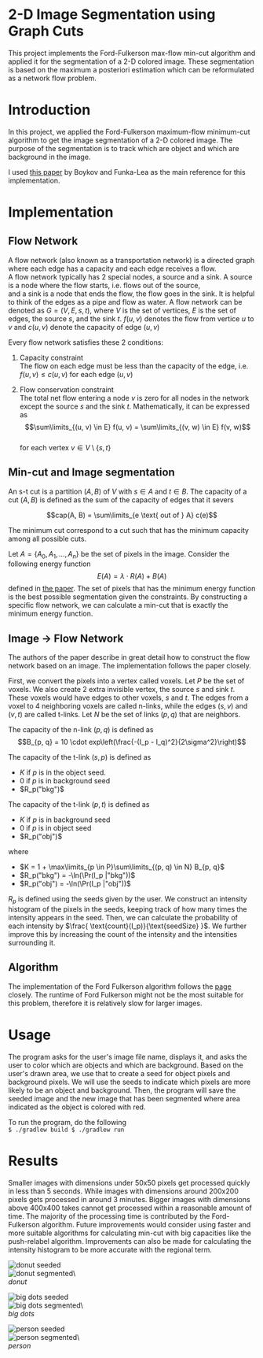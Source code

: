 

# 2-D Image Segmentation using Graph Cuts

This project implements the Ford-Fulkerson max-flow min-cut algorithm and applied it for the segmentation of a 2-D colored image. These segmentation is based on the maximum a posteriori estimation which can be reformulated as a network flow problem.

# Introduction

In this project, we applied the Ford-Fulkerson maximum-flow minimum-cut algorithm to get the image segmentation of a 2-D colored image. The purpose of the segmentation is to track which are object and which are background in the image.

I used [this paper](https://www.csd.uwo.ca/~yboykov/Papers/ijcv06.pdf) by Boykov and Funka-Lea as the main reference for this implementation.

# Implementation

## Flow Network

A flow network (also known as a transportation network) is a directed graph where each edge has a capacity and each edge receives a flow.    
A flow network typically has 2 special nodes, a source and a sink. A source is a node where the flow starts, i.e. flows out of the source,    
and a sink is a node that ends the flow, the flow goes in the sink. It is helpful to think of the edges as a pipe and flow as water. A flow network can be denoted as $G = (V, E, s, t)$, where $V$ is the set of vertices, $E$ is the set of edges, the source $s$, and the sink $t$. $f(u, v)$ denotes the flow from vertice $u$ to $v$ and $c(u, v)$ denote the capacity of edge $(u, v)$

Every flow network satisfies these 2 conditions:

1. Capacity constraint  
   The flow on each edge must be less than the capacity of the edge, i.e. $f(u, v) \leq c(u, v)$ for each edge $(u, v)$

2. Flow conservation constraint  
   The total net flow entering a node $v$ is zero for all nodes in the network except the source $s$ and the sink $t$. Mathematically, it can be expressed as  
   $$\sum\limits_{(u, v) \in E} f(u, v) = \sum\limits_{(v, w) \in E} f(v, w)$$  
   for each vertex $v \in V \setminus \{s, t\}$

## Min-cut and Image segmentation

An s-t cut is a partition $(A, B)$ of $V$ with $s \in A$ and $t \in B$. The capacity of a cut $(A, B)$ is defined as the sum of the capacity of edges that it severs

$$cap(A, B) = \sum\limits_{e \text{ out of } A} c(e)$$

The minimum cut correspond to a cut such that has the minimum capacity among all possible cuts.

Let $A = \{A_0, A_1, ..., A_n\}$ be the set of pixels in the image. Consider the following energy function
$$E(A) = \lambda \cdot R(A) + B(A)$$
defined in [the paper](https://www.csd.uwo.ca/~yboykov/Papers/ijcv06.pdf). The set of pixels that has the minimum energy function is the best possible segmentation given the constraints. By constructing a specific flow network, we can calculate a min-cut that is exactly the minimum energy function.

## Image -> Flow Network

The authors of the paper describe in great detail how to construct the flow network based on an image. The implementation follows the paper closely.

First, we convert the pixels into a vertex called voxels. Let $P$ be the set of voxels. We also create 2 extra invisible vertex, the source $s$ and sink $t$. These voxels would have edges to other voxels, $s$ and $t$. The edges from a voxel to 4 neighboring voxels are called n-links, while the edges $(s, v)$ and $(v, t)$ are called t-links. Let $N$ be the set of links $(p, q)$ that are neighbors.

The capacity of the n-link $(p, q)$ is defined as
$$B_{p, q} = 10 \cdot exp\left(\frac{-(I_p - I_q)^2}{2\sigma^2}\right)$$

The capacity of the t-link $(s, p)$ is defined as
- $K$ if $p$ is in the object seed.
- 0 if $p$ is in background seed
- $R_p("bkg")$

The capacity of the t-link $(p, t)$ is defined as
- $K$ if $p$ is in background seed
- 0 if $p$ is in object seed
- $R_p("obj")$

where
- $K = 1 + \max\limits_{p \in P}\sum\limits_{(p, q) \in N} B_{p, q}$
- $R_p("bkg") = -\ln(\Pr(I_p |"bkg"))$
- $R_p("obj") = -\ln(\Pr(I_p |"obj"))$

$R_p$ is defined using the seeds given by the user. We construct an intensity histogram of the pixels in the seeds, keeping track of how many times the intensity appears in the seed. Then, we can calculate the probability of each intensity by $\frac{   \text{count}(I_p)}{\text{seedSize}      }$. We further improve this by increasing the count of the intensity and the intensities surrounding it.


## Algorithm

The implementation of the Ford Fulkerson algorithm follows the [page](https://algs4.cs.princeton.edu/64maxflow/)  closely. The runtime of Ford Fulkerson might not be the most suitable for this problem, therefore it is relatively slow for larger images.

# Usage

The program asks for the user's image file name, displays it, and asks the user to color which are objects and which are background. Based on the user's drawn area, we use that to create a seed for object pixels and background pixels. We will use the seeds to indicate which pixels are more likely to be an object and background. Then, the program will save the seeded image and the new image that has been segmented where area indicated as the object is colored with red.

To run the program, do the following  
``` $ ./gradlew build $ ./gradlew run ```
# Results

Smaller images with dimensions under 50x50 pixels get processed quickly in less than 5 seconds. While images with dimensions around 200x200 pixels gets processed in around 3 minutes. Bigger images with dimensions above 400x400 takes cannot get processed within a reasonable amount of time. The majority of the processing time is contributed by the Ford-Fulkerson algorithm. Future improvements would consider using faster and more suitable algorithms for calculating min-cut with big capacities like the push-relabel algorithm. Improvements can also be made for calculating the intensity histogram to be more accurate with the regional term.

![donut seeded](images/donut-seeded-enlarged.jpg)  
![donut segmented](images/donut-segmented-enlarged.jpg)\  
*donut*

![big dots seeded](images/big-dots-seeded.png)  
![big dots segmented](images/big-dots-segmented.png)\  
*big dots*

![person seeded](images/person-seeded.jpg)  
![person segmented](images/person-segmented.jpg)\  
*person*
